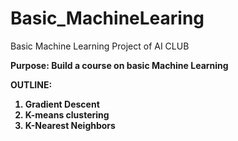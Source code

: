 # Basic_MachineLearing

Basic Machine Learning Project of AI CLUB

<b> Purpose: Build a course on basic Machine Learning 
  
OUTLINE:
  1. Gradient Descent
  2. K-means clustering
  3. K-Nearest Neighbors

